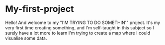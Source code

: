 # My-first-project
Hello! And welcome to my "I'M TRYING TO DO SOMETHIN'" project. 
It's my very first time creating something, and I'm self-taught in this subject so I surely have a lot more to learn
I'm trying to create a map where I could visualise some data. 
